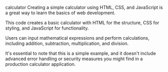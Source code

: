 calculator Creating a simple calculator using HTML, CSS, and JavaScript is a great way to learn the basics of web development.

This code creates a basic calculator with HTML for the structure, CSS for styling, and JavaScript for functionality.

Users can input mathematical expressions and perform calculations, including addition, subtraction, multiplication, and division.

It's essential to note that this is a simple example, and it doesn't include advanced error handling or security measures you might find in a production calculator application.

